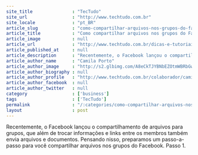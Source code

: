 ```yaml
---
site_title               : "TecTudo"
site_url                 : "http://www.techtudo.com.br"
site_locale              : "pt_BR"
article_slug             : "como-compartilhar-arquivos-nos-grupos-do-facebook"
article_title            : "Como compartilhar arquivos nos grupos do Facebook"
article_image            : null
article_url              : "http://www.techtudo.com.br/dicas-e-tutoriais/noticia/2012/05/como-compartilhar-arquivos-nos-grupos-do-facebook.html"
article_published_at     : null
article_description      : "Recentemente, o Facebook lançou o compartilhamento de arquivos para grupos, que além de trocar informações e links entre os membros também envia arquivos e documentos. Pensando nisso, preparamos um passo-a-passo para você compartilhar arquivos nos grupos do Facebook. Passo 1."
article_author_name      : "Camila Porto"
article_author_image     : "http://s2.glbimg.com/A8eCkTJYBNbEZOtmWBRbGwZRonY=/30x30/s2.glbimg.com/LKAfSMrg1T98nZnQN7-ZXDY-xME=/140x140/s.glbimg.com/po/tt2/f/original/2013/11/12/camila.jpg"
article_author_biography : null
article_author_profile   : "http://www.techtudo.com.br/colaborador/camila-porto.html"
article_author_facebook  : null
article_author_twitter   : null
category                 : ['business']
tags                     : ['TecTudo']
permalink                : "/:categories/como-compartilhar-arquivos-nos-grupos-do-facebook/"
layout                   : post
---
```


Recentemente, o Facebook lançou o compartilhamento de arquivos para grupos, que além de trocar informações e links entre os membros também envia arquivos e documentos. Pensando nisso, preparamos um passo-a-passo para você compartilhar arquivos nos grupos do Facebook. Passo 1.
